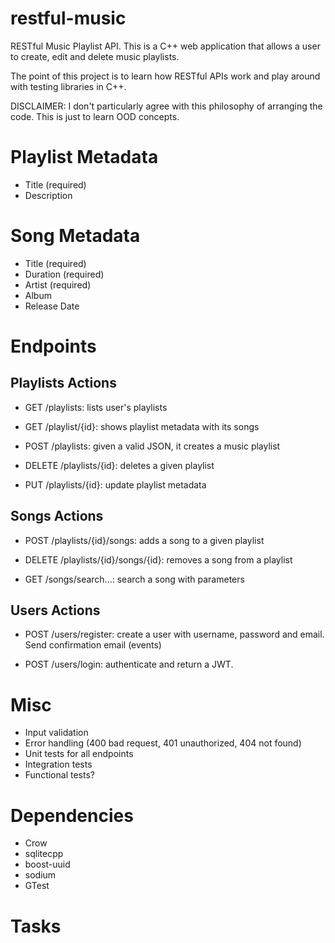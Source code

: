 # restful-music

RESTful Music Playlist API. This is a C++ web application that allows a user to create, edit and delete music playlists.

The point of this project is to learn how RESTful APIs work and play around with testing libraries in C++.

DISCLAIMER: I don't particularly agree with this philosophy of arranging the code. This is just to learn OOD concepts.

# Playlist Metadata

- Title (required)
- Description

# Song Metadata

- Title (required)
- Duration (required)
- Artist (required)
- Album
- Release Date

# Endpoints

## Playlists Actions

- GET /playlists: lists user's playlists

- GET /playlist/{id}: shows playlist metadata with its songs

- POST /playlists: given a valid JSON, it creates a music playlist

- DELETE /playlists/{id}: deletes a given playlist

- PUT /playlists/{id}: update playlist metadata

## Songs Actions

- POST /playlists/{id}/songs: adds a song to a given playlist

- DELETE /playlists/{id}/songs/{id}: removes a song from a playlist

- GET /songs/search...: search a song with parameters

## Users Actions

- POST /users/register: create a user with username, password and email. Send confirmation email (events)

- POST /users/login: authenticate and return a JWT.

# Misc

- Input validation
- Error handling (400 bad request, 401 unauthorized, 404 not found)
- Unit tests for all endpoints
- Integration tests
- Functional tests?

# Dependencies

- Crow
- sqlitecpp
- boost-uuid
- sodium
- GTest

# Tasks

